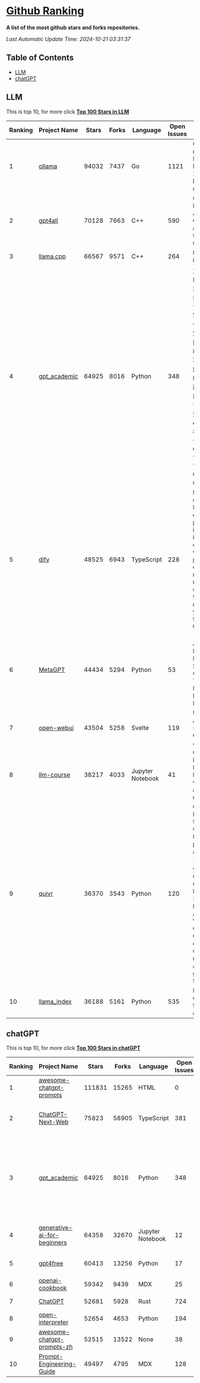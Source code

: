 [Github Ranking](./README.md)
==========

**A list of the most github stars and forks repositories.**

*Last Automatic Update Time: 2024-10-21 03:31:37*

## Table of Contents
 * [LLM](#LLM)
 * [chatGPT](#chatGPT)

## LLM

This is top 10, for more click **[Top 100 Stars in LLM](Top100/LLM.md)**

| Ranking | Project Name | Stars | Forks | Language | Open Issues | Description | Last Commit |
| ------- | ------------ | ----- | ----- | -------- | ----------- | ----------- | ----------- |
| 1 | [ollama](https://github.com/ollama/ollama) | 94032 | 7437 | Go | 1121 | Get up and running with Llama 3.2, Mistral, Gemma 2, and other large language models. | 2024-10-21T02:29:17Z |
| 2 | [gpt4all](https://github.com/nomic-ai/gpt4all) | 70128 | 7663 | C++ | 590 | GPT4All: Run Local LLMs on Any Device. Open-source and available for commercial use. | 2024-10-20T15:38:04Z |
| 3 | [llama.cpp](https://github.com/ggerganov/llama.cpp) | 66567 | 9571 | C++ | 264 | LLM inference in C/C++ | 2024-10-20T17:16:07Z |
| 4 | [gpt_academic](https://github.com/binary-husky/gpt_academic) | 64925 | 8016 | Python | 348 | 为GPT/GLM等LLM大语言模型提供实用化交互接口，特别优化论文阅读/润色/写作体验，模块化设计，支持自定义快捷按钮&函数插件，支持Python和C++等项目剖析&自译解功能，PDF/LaTex论文翻译&总结功能，支持并行问询多种LLM模型，支持chatglm3等本地模型。接入通义千问, deepseekcoder, 讯飞星火, 文心一言, llama2, rwkv, claude2, moss等。 | 2024-10-20T16:57:36Z |
| 5 | [dify](https://github.com/langgenius/dify) | 48525 | 6943 | TypeScript | 228 | Dify is an open-source LLM app development platform. Dify's intuitive interface combines AI workflow, RAG pipeline, agent capabilities, model management, observability features and more, letting you quickly go from prototype to production. | 2024-10-21T03:27:06Z |
| 6 | [MetaGPT](https://github.com/geekan/MetaGPT) | 44434 | 5294 | Python | 53 | 🌟 The Multi-Agent Framework: First AI Software Company, Towards Natural Language Programming | 2024-10-21T03:29:07Z |
| 7 | [open-webui](https://github.com/open-webui/open-webui) | 43504 | 5258 | Svelte | 119 | User-friendly AI Interface (Supports Ollama, OpenAI API, ...) | 2024-10-21T02:04:31Z |
| 8 | [llm-course](https://github.com/mlabonne/llm-course) | 38217 | 4033 | Jupyter Notebook | 41 | Course to get into Large Language Models (LLMs) with roadmaps and Colab notebooks. | 2024-07-28T22:17:43Z |
| 9 | [quivr](https://github.com/QuivrHQ/quivr) | 36370 | 3543 | Python | 120 | Open-source RAG Framework for building GenAI Second Brains 🧠  Build productivity assistant (RAG) ⚡️🤖 Chat with your docs (PDF, CSV, ...)  & apps using Langchain, GPT 3.5 / 4 turbo, Private, Anthropic, VertexAI, Ollama, LLMs, Groq  that you can share with users !  Efficient retrieval augmented generation framework | 2024-10-18T14:26:46Z |
| 10 | [llama_index](https://github.com/run-llama/llama_index) | 36188 | 5161 | Python | 535 | LlamaIndex is a data framework for your LLM applications | 2024-10-21T01:52:09Z |


## chatGPT

This is top 10, for more click **[Top 100 Stars in chatGPT](Top100/chatGPT.md)**

| Ranking | Project Name | Stars | Forks | Language | Open Issues | Description | Last Commit |
| ------- | ------------ | ----- | ----- | -------- | ----------- | ----------- | ----------- |
| 1 | [awesome-chatgpt-prompts](https://github.com/f/awesome-chatgpt-prompts) | 111831 | 15265 | HTML | 0 | This repo includes ChatGPT prompt curation to use ChatGPT better. | 2024-09-26T13:36:47Z |
| 2 | [ChatGPT-Next-Web](https://github.com/ChatGPTNextWeb/ChatGPT-Next-Web) | 75823 | 58905 | TypeScript | 381 | A cross-platform ChatGPT/Gemini UI (Web / PWA / Linux / Win / MacOS). 一键拥有你自己的跨平台 ChatGPT/Gemini 应用。 | 2024-10-16T14:02:16Z |
| 3 | [gpt_academic](https://github.com/binary-husky/gpt_academic) | 64925 | 8016 | Python | 348 | 为GPT/GLM等LLM大语言模型提供实用化交互接口，特别优化论文阅读/润色/写作体验，模块化设计，支持自定义快捷按钮&函数插件，支持Python和C++等项目剖析&自译解功能，PDF/LaTex论文翻译&总结功能，支持并行问询多种LLM模型，支持chatglm3等本地模型。接入通义千问, deepseekcoder, 讯飞星火, 文心一言, llama2, rwkv, claude2, moss等。 | 2024-10-20T16:57:36Z |
| 4 | [generative-ai-for-beginners](https://github.com/microsoft/generative-ai-for-beginners) | 64358 | 32670 | Jupyter Notebook | 12 | 21 Lessons, Get Started Building with Generative AI  🔗 https://microsoft.github.io/generative-ai-for-beginners/ | 2024-10-15T11:02:46Z |
| 5 | [gpt4free](https://github.com/xtekky/gpt4free) | 60413 | 13256 | Python | 17 | The official gpt4free repository \| various collection of powerful language models | 2024-10-17T15:58:42Z |
| 6 | [openai-cookbook](https://github.com/openai/openai-cookbook) | 59342 | 9439 | MDX | 25 | Examples and guides for using the OpenAI API | 2024-10-17T14:50:12Z |
| 7 | [ChatGPT](https://github.com/lencx/ChatGPT) | 52681 | 5928 | Rust | 724 | 🔮 ChatGPT Desktop Application (Mac, Windows and Linux) | 2024-08-29T17:58:11Z |
| 8 | [open-interpreter](https://github.com/OpenInterpreter/open-interpreter) | 52654 | 4653 | Python | 194 | A natural language interface for computers | 2024-10-15T18:39:24Z |
| 9 | [awesome-chatgpt-prompts-zh](https://github.com/PlexPt/awesome-chatgpt-prompts-zh) | 52515 | 13522 | None | 38 | ChatGPT 中文调教指南。各种场景使用指南。学习怎么让它听你的话。 | 2024-07-30T11:43:23Z |
| 10 | [Prompt-Engineering-Guide](https://github.com/dair-ai/Prompt-Engineering-Guide) | 49497 | 4795 | MDX | 128 | 🐙 Guides, papers, lecture, notebooks and resources for prompt engineering | 2024-09-19T20:28:14Z |

